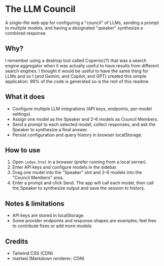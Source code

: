 # The LLM Council

A single-file web app for configuring a "council" of LLMs, sending a prompt to multiple models, and having a designated "speaker" synthesize a combined response.

## Why?

I remember using a desktop tool called Copernic(?) that was a search engine aggregator when it was actually useful to have results from different search engines. I thought it would be useful to have the same thing for LLMs and so I (and Gemini, and Copilot, and GPT) created this simple application. 99% of the code is generated so is the rest of this readme.

## What it does
- Configure multiple LLM integrations (API keys, endpoints, per-model settings).
- Assign one model as the Speaker and 2–6 models as Council Members.
- Send a prompt to each selected model, collect responses, and ask the Speaker to synthesize a final answer.
- Persist configuration and query history in browser localStorage.

## How to use
1. Open `index.html` in a browser (prefer running from a local server).
2. Enter API keys and configure models in the sidebar.
3. Drag one model into the "Speaker" slot and 2–6 models into the "Council Members" area.
4. Enter a prompt and click Send. The app will call each model, then call the Speaker to synthesize output and save the session to history.

## Notes & limitations
- API keys are stored in localStorage.
- Some provider endpoints and response shapes are examples; feel free to contribute fixes or add more models.

## Credits
- Tailwind CSS (CDN)
- marked (Markdown renderer; CDN)
